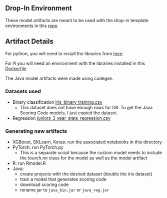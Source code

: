 ## Drop-In Environment
These model artifacts are meant to be used with the drop-in template environments in this [repo](https://github.com/datarobot/custom-model-templates/tree/master/custom_environment_templates)

## Artifact Details
For python, you will need to install the libraries from [here](https://github.com/datarobot/custom-model-templates/blob/master/custom_environment_templates/python_3/py3_drop_in/dr_requirements.txt)

For R you will need an environment with the libraries installed in this [Dockerfile](https://github.com/datarobot/custom-model-templates/blob/master/custom_environment_templates/r_environment/r_drop_in_environment/Dockerfile)

The Java model artifacts were made using codegen.

### Datasets used 

 - Binary classification [iris_binary_training.csv](../../testdata/iris_binary_training.csv)
   - This dataset does not have enough rows for DR. To get the Java Scoring Code models, I just copied the dataset.
 - Regression [juniors_3_year_stats_regression.csv](../../testdata/juniors_3_year_stats_regression.csv)
 
### Generating new artifacts

 - XGBoost, SKLearn, Keras: run the associated notebooks in this directory
 - PyTorch: run PyTorch.py
   - This is a separate script because the custom model needs to include the tourch.nn class for the model as well as the model artifact
 - R: run Rmodel.R
 - Java:
   - create projects with the desired dataset (double the iris dataset)
   - train a model that generates scoring code
   - download scoring code
   - rename jar to `java_bin.jar` or `java_reg.jar`
